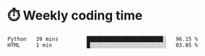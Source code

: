 
# :stopwatch: Weekly coding time
<!--START_SECTION:waka-->

```text
Python   39 mins         ████████████████████████░   96.15 %
HTML     1 min           █░░░░░░░░░░░░░░░░░░░░░░░░   03.85 %
```

<!--END_SECTION:waka-->


<!-- <p> <img src="https://github-readme-stats.vercel.app/api?username=cozgerest&show_icons=true&hide_border=false" />  </p> -->


